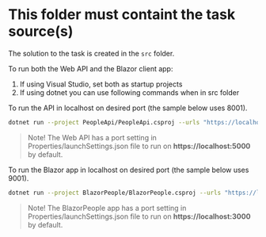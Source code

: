 # This folder must containt the task source(s)

The solution to the task is created in the `src` folder.

To run both the Web API and the Blazor client app:

1. If using Visual Studio, set both as startup projects
2. If using dotnet you can use following commands when in src folder

To run the API in localhost on desired port (the sample below uses 8001).

```sh
dotnet run --project PeopleApi/PeopleApi.csproj --urls "https://localhost:8001"
```

> Note! The Web API has a port setting in Properties/launchSettings.json file to run on **https://localhost:5000** by default.


To run the Blazor app in localhost on desired port (the sample below uses 9001).

```sh
dotnet run --project BlazorPeople/BlazorPeople.csproj --urls "https://localhost:9001"
```

> Note! The BlazorPeople app has a port setting in Properties/launchSettings.json file to run on **https://localhost:3000** by default.
